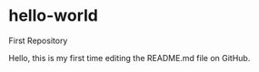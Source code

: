 # hello-world
First Repository



Hello, this is my first time editing the README.md file on GitHub.




